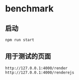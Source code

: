 # benchmark


## 启动

```
npm run start
```

## 用于测试的页面


```
http://127.0.0.1:4000/render
http://127.0.0.1:4000/renderejs
```
